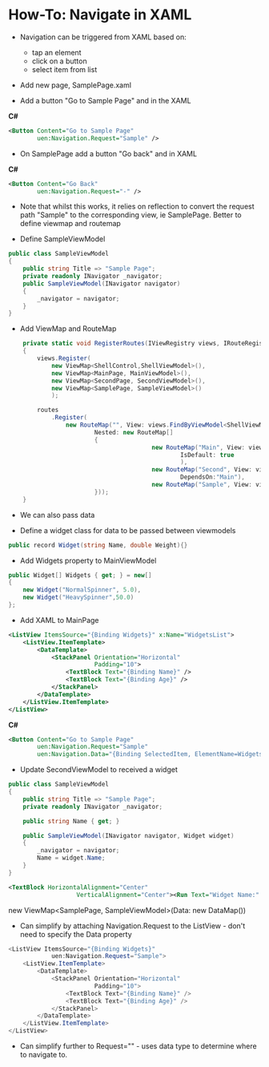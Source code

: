 # How-To: Navigate in XAML

- Navigation can be triggered from XAML based on:
    - tap an element
    - click on a button
    - select item from list

- Add new page, SamplePage.xaml
- Add a button "Go to Sample Page" and in the XAML  

**C#**  
```xml
<Button Content="Go to Sample Page"
        uen:Navigation.Request="Sample" />
```

- On SamplePage add a button "Go back" and in XAML

**C#**  
```xml
<Button Content="Go Back"
        uen:Navigation.Request="-" />
```

- Note that whilst this works, it relies on reflection to convert the request path "Sample" to the corresponding view, ie SamplePage. Better to define viewmap and routemap

- Define SampleViewModel

```csharp
public class SampleViewModel
{
	public string Title => "Sample Page";
    private readonly INavigator _navigator;
    public SampleViewModel(INavigator navigator)
    {
        _navigator = navigator;
    }
}
```

- Add ViewMap and RouteMap

```csharp
	private static void RegisterRoutes(IViewRegistry views, IRouteRegistry routes)
	{
		views.Register(
			new ViewMap<ShellControl,ShellViewModel>(),
			new ViewMap<MainPage, MainViewModel>(),
			new ViewMap<SecondPage, SecondViewModel>(),
			new ViewMap<SamplePage, SampleViewModel>()
            );

		routes
			.Register(
				new RouteMap("", View: views.FindByViewModel<ShellViewModel>() ,
						Nested: new RouteMap[]
						{
										new RouteMap("Main", View: views.FindByViewModel<MainViewModel>() ,
												IsDefault: true
												),
										new RouteMap("Second", View: views.FindByViewModel<SecondViewModel>() ,
												DependsOn:"Main"),
                                        new RouteMap("Sample", View: views.FindByViewModel<SampleViewModel>()),
                        }));
	}
```


- We can also pass data

- Define a widget class for data to be passed between viewmodels

```csharp
public record Widget(string Name, double Weight){}
```

- Add Widgets property to MainViewModel

```csharp
public Widget[] Widgets { get; } = new[]
{
    new Widget("NormalSpinner", 5.0),
    new Widget("HeavySpinner",50.0)
};
```

- Add XAML to MainPage

```xml
<ListView ItemsSource="{Binding Widgets}" x:Name="WidgetsList">
    <ListView.ItemTemplate>
        <DataTemplate>
            <StackPanel Orientation="Horizontal"
                        Padding="10">
                <TextBlock Text="{Binding Name}" />
                <TextBlock Text="{Binding Age}" />
            </StackPanel>
        </DataTemplate>
    </ListView.ItemTemplate>
</ListView>
```


**C#**  
```xml
<Button Content="Go to Sample Page"
        uen:Navigation.Request="Sample" 
        uen:Navigation.Data="{Binding SelectedItem, ElementName=WidgetsList}"/>
```


- Update SecondViewModel to received a widget

```csharp
public class SampleViewModel
{
    public string Title => "Sample Page";
    private readonly INavigator _navigator;

    public string Name { get; }

    public SampleViewModel(INavigator navigator, Widget widget)
    {
        _navigator = navigator;
        Name = widget.Name;
    }
}

```


```xml
<TextBlock HorizontalAlignment="Center"
                   VerticalAlignment="Center"><Run Text="Widget Name:" /><Run Text="{Binding Name}" /></TextBlock>
```     


new ViewMap<SamplePage, SampleViewModel>(Data: new DataMap<Widget>())


- Can simplify by attaching Navigation.Request to the ListView - don't need to specify the Data property

```csharp
<ListView ItemsSource="{Binding Widgets}"
            uen:Navigation.Request="Sample">
    <ListView.ItemTemplate>
        <DataTemplate>
            <StackPanel Orientation="Horizontal"
                        Padding="10">
                <TextBlock Text="{Binding Name}" />
                <TextBlock Text="{Binding Age}" />
            </StackPanel>
        </DataTemplate>
    </ListView.ItemTemplate>
</ListView>
```

- Can simplify further to Request="" - uses data type to determine where to navigate to.




